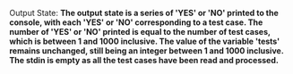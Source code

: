 Output State: **The output state is a series of 'YES' or 'NO' printed to the console, with each 'YES' or 'NO' corresponding to a test case. The number of 'YES' or 'NO' printed is equal to the number of test cases, which is between 1 and 1000 inclusive. The value of the variable 'tests' remains unchanged, still being an integer between 1 and 1000 inclusive. The stdin is empty as all the test cases have been read and processed.**